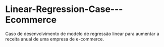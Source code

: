 # Linear-Regression-Case---Ecommerce
Caso de desenvolvimento de modelo de regressão linear para aumentar a receita anual de uma empresa de e-commerce. 
